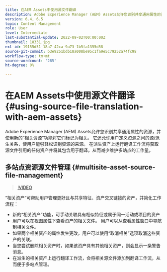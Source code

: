 ```yaml
---
title: 在AEM Assets中使用源文件翻译
description: Adobe Experience Manager (AEM) Assets允许您识别共享通用属性的资源，并使用新的“相关资源”功能将它们标记为相关。 它还允许用户定义资源之间的源/派生关系，使用户能够轻松识别资源的来源。 在派生资产上运行翻译工作流将获取源文件引用的任何资产并将其包含用于翻译，从而减少维护多站点的工作量。
version: 6.4, 6.5
topic: Content Management
role: User
level: Intermediate
last-substantial-update: 2022-09-02T00:00:00Z
thumbnail: 18331.jpg
exl-id: 19155d51-18a7-42ca-9a73-1b5fa1355d58
source-git-commit: b3e9251bdb18a008be95c1fa9e5c79252a74fc98
workflow-type: tm+mt
source-wordcount: '285'
ht-degree: 0%

---
```


# 在AEM Assets中使用源文件翻译 {#using-source-file-translation-with-aem-assets}

Adobe Experience Manager (AEM) Assets允许您识别共享通用属性的资源，并使用新的“相关资源”功能将它们标记为相关。 它还允许用户定义资源之间的源/派生关系，使用户能够轻松识别资源的来源。 在派生资产上运行翻译工作流将获取源文件引用的任何资产并将其包含用于翻译，从而减少维护多站点的工作量。

## 多站点资源源文件管理 {#multisite-asset-source-file-management}

>[!VIDEO](https://video.tv.adobe.com/v/18331?quality=12&learn=on)

“相关资产”可帮助用户管理更好且与共享特征、资产交叉链接的资产，并简化工作流程：

* 新的“相关资产”功能，可手动关联具有相似特征或属于同一活动或项目的资产
* 用户可以在视图属性下查看资产的相关文件。 用户可以从查看属性窗口中导航到相关文件。
* 如果两个相关资产的属性发生更改，用户可以使用“取消相关”选项取消这些资产的关联。
* 当您尝试删除相关资产时，如果该资产具有其他相关资产，则会显示一条警告消息。
* 在派生的相关资产上运行翻译工作流，会将相关源文件添加到翻译工作流，从而便于多站点管理。
